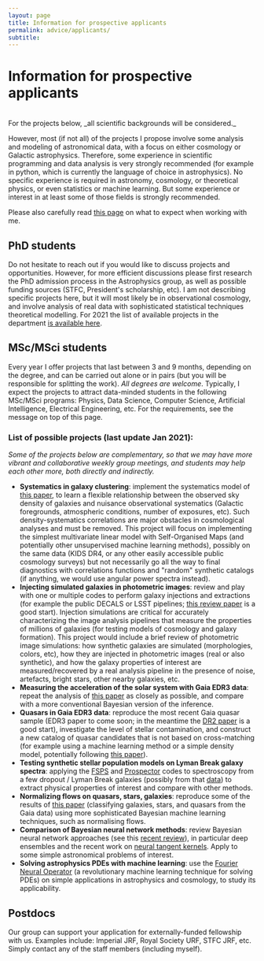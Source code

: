 ```yaml
---
layout: page
title: Information for prospective applicants
permalink: advice/applicants/
subtitle:
---
```


# Information for prospective applicants
<br/>
For the projects below, _all scientific backgrounds will be considered._

However, most (if not all) of the projects I propose involve some analysis and modeling of astronomical data, with a focus on either cosmology or Galactic astrophysics. Therefore, some experience in scientific programming and data analysis is very strongly recommended (for example in python, which is currently the language of choice in astrophysics). No specific experience is required in astronomy, cosmology, or theoretical physics, or even statistics or machine learning. But some experience or interest in at least some of those fields is strongly recommended.

Please also carefully read <a href="../expectations/"> this page</a> on what to expect when working with me.

## PhD students

Do not hesitate to reach out if you would like to discuss projects and opportunities. However, for more efficient discussions please first research the PhD admission process in the Astrophysics group, as well as possible funding sources (STFC, President's scholarship, etc). I am not describing specific projects here, but it will most likely be in observational cosmology, and involve analysis of real data with sophisticated statistical techniques theoretical modelling. For 2021 the list of available projects in the department <a href="https://www.imperial.ac.uk/astrophysics/students-and-prospective-students/phd-projects/">is available here</a>.

## MSc/MSci students

Every year I offer projects that last between 3 and 9 months, depending on the degree, and can be carried out alone or in pairs (but you will be responsible for splitting the work). _All degrees are welcome_. Typically, I expect the projects to attract data-minded students in the following MSc/MSci programs: Physics, Data Science, Computer Science, Artificial Intelligence, Electrical Engineering, etc. For the requirements, see the message on top of this page.

### List of possible projects (last update Jan 2021):
_Some of the projects below are complementary, so that we may have more vibrant and collaborative weekly group meetings, and students may help each other more, both directly and indirectly._
- **Systematics in galaxy clustering**: implement the systematics model of <a href="https://arxiv.org/pdf/2012.08467.pdf">this paper</a>, to learn a flexible relationship between the observed sky density of galaxies and nuisance observational systematics (Galactic foregrounds, atmospheric conditions, number of exposures, etc). Such density-systematics correlations are major obstacles in cosmological analyses and must be removed. This project will focus on implementing the simplest multivariate linear model with Self-Organised Maps (and potentially other unsupervised machine learning methods), possibly on the same data (KIDS DR4, or any other easily accessible public cosmology surveys) but not necessarily go all the way to final diagnostics with correlations functions and "random" synthetic catalogs (if anything, we would use angular power spectra instead).
- **Injecting simulated galaxies in photometric images**: review and play with one or multiple codes to perform galaxy injections and extractions (for example the public DECALS or LSST pipelines; <a href="https://arxiv.org/abs/2003.06090">this review paper</a> is a good start). Injection simulations are critical for accurately characterizing the image analysis pipelines that measure the properties of millions of galaxies (for testing models of cosmology and galaxy formation). This project would include a brief review of photometric image simulations: how synthetic galaxies are simulated (morphologies, colors, etc), how they are injected in photometric images (real or also synthetic), and how the galaxy properties of interest are measured/recovered by a real analysis pipeline in the presence of noise, artefacts, bright stars, other nearby galaxies, etc.
- **Measuring the acceleration of the solar system with Gaia EDR3 data**: repeat the analysis of <a href="https://arxiv.org/pdf/2012.02036.pdf">this paper</a> as closely as possible, and compare with a more conventional Bayesian version of the inference.
- **Quasars in Gaia EDR3 data**: reproduce the most recent Gaia quasar sample (EDR3 paper to come soon; in the meantime the <a href="https://ui.adsabs.harvard.edu/abs/2018A%26A...616A..14G/abstract">DR2 paper<a> is a good start), investigate the level of stellar contamination, and construct a new catalog of quasar candidates that is not based on cross-matching (for example using a machine learning method or a simple density model, potentially following <a href="https://arxiv.org/abs/1910.05255"> this paper</a>).
- **Testing synthetic stellar population models on Lyman Break galaxy spectra**: applying the <a href="https://github.com/cconroy20/fsps">FSPS</a> and <a href="https://arxiv.org/abs/2012.01426">Prospector</a> codes to spectroscopy from a few dropout / Lyman Break galaxies (possibly from that <a href="https://arxiv.org/abs/2004.00158">data</a>) to extract physical properties of interest and compare with other methods.
- **Normalizing flows on quasars, stars, galaxies**: reproduce some of the results of <a href="https://arxiv.org/abs/2012.05220">this paper</a> (classifying galaxies, stars, and quasars from the Gaia data) using more sophisticated Bayesian machine learning techniques, such as normalising flows.
- **Comparison of Bayesian neural network methods**: review Bayesian neural network approaches (see this <a href="https://arxiv.org/pdf/2011.06225.pdf">recent review</a>), in particular deep ensembles and the recent work on <a href="https://arxiv.org/pdf/2007.05864.pdf">neural tangent kernels</a>. Apply to some simple astronomical problems of interest.
- **Solving astrophysics PDEs with machine learning**: use the <a href="https://arxiv.org/pdf/2010.08895.pdf">Fourier Neural Operator</a> (a revolutionary machine learning technique for solving PDEs) on simple applications in astrophysics and cosmology, to study its applicability.


## Postdocs

Our group can support your application for externally-funded fellowship with us. Examples include: Imperial JRF, Royal Society URF, STFC JRF, etc. Simply contact any of the staff members (including myself).
